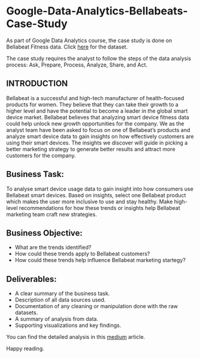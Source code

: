 # Google-Data-Analytics-Bellabeats-Case-Study

As part of Google Data Analytics course, the case study is done on Bellabeat Fitness data. Click [here](https://www.kaggle.com/arashnic/fitbit) for the dataset.

The case study requires the analyst to follow the steps of the data analysis process: Ask, Prepare, Process, Analyze, Share, and Act.


## INTRODUCTION

Bellabeat is a successful and high-tech manufacturer of health-focused products for women. They believe that they can take their growth to 
a higher level and have the potential to become a leader in the global smart device market. Bellabeat believes that analyzing smart device fitness
data could help unlock new growth opportunities for the company. We as the analyst team have been asked to focus on one of Bellabeat’s products
and analyze smart device data to gain insights on how effectively customers are using their smart devices. The insights we discover will guide in 
picking a better marketing strategy to generate better results and attract more customers for the company. 

## Business Task:

To analyse smart device usage data to gain insight into how consumers use Bellabeat smart devices. Based on insights, select one Bellabeat product which makes the user more inclusive to use and stay healthy. Make high-level recommendations for how these trends or insights help Bellabeat marketing team craft new strategies.


## Business Objective:

* What are the trends identified?
* How could these trends apply to Bellabeat customers?
* How could these trends help influence Bellabeat marketing startegy?

## Deliverables:

* A clear summary of the business task.
* Description of all data sources used.
* Documentation of any cleaning or manipulation done with the raw datasets.
* A summary of analysis from data.
* Supporting visualizations and key findings.

You can find the detailed analysis in this [medium](https://dianasatapathy.medium.com/google-capstone-project-2-how-can-bellabeat-a-wellness-tech-company-make-a-hit-ad63bb6209a5) article.

Happy reading.
